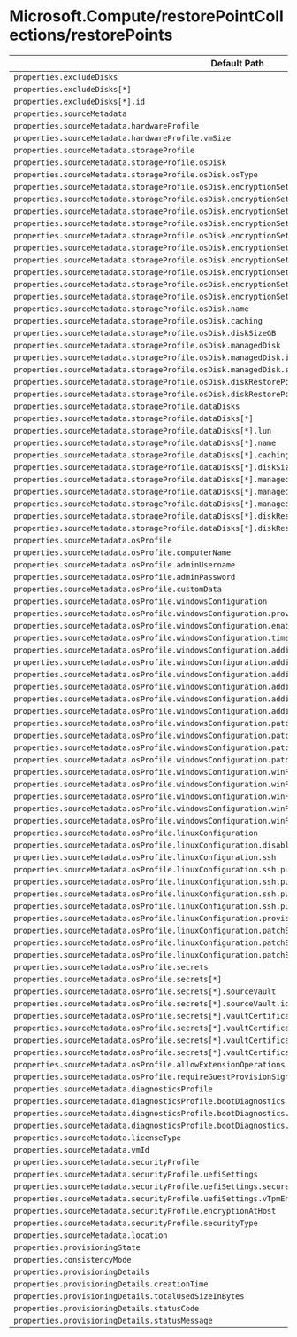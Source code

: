 # Microsoft.Compute/restorePointCollections/restorePoints

| Default Path | Alias |
|---|---|
| `properties.excludeDisks` | `Microsoft.Compute/restorePointCollections/restorePoints/excludeDisks` |
| `properties.excludeDisks[*]` | `Microsoft.Compute/restorePointCollections/restorePoints/excludeDisks[*]` |
| `properties.excludeDisks[*].id` | `Microsoft.Compute/restorePointCollections/restorePoints/excludeDisks[*].id` |
| `properties.sourceMetadata` | `Microsoft.Compute/restorePointCollections/restorePoints/sourceMetadata` |
| `properties.sourceMetadata.hardwareProfile` | `Microsoft.Compute/restorePointCollections/restorePoints/sourceMetadata.hardwareProfile` |
| `properties.sourceMetadata.hardwareProfile.vmSize` | `Microsoft.Compute/restorePointCollections/restorePoints/sourceMetadata.hardwareProfile.vmSize` |
| `properties.sourceMetadata.storageProfile` | `Microsoft.Compute/restorePointCollections/restorePoints/sourceMetadata.storageProfile` |
| `properties.sourceMetadata.storageProfile.osDisk` | `Microsoft.Compute/restorePointCollections/restorePoints/sourceMetadata.storageProfile.osDisk` |
| `properties.sourceMetadata.storageProfile.osDisk.osType` | `Microsoft.Compute/restorePointCollections/restorePoints/sourceMetadata.storageProfile.osDisk.osType` |
| `properties.sourceMetadata.storageProfile.osDisk.encryptionSettings` | `Microsoft.Compute/restorePointCollections/restorePoints/sourceMetadata.storageProfile.osDisk.encryptionSettings` |
| `properties.sourceMetadata.storageProfile.osDisk.encryptionSettings.diskEncryptionKey` | `Microsoft.Compute/restorePointCollections/restorePoints/sourceMetadata.storageProfile.osDisk.encryptionSettings.diskEncryptionKey` |
| `properties.sourceMetadata.storageProfile.osDisk.encryptionSettings.diskEncryptionKey.secretUrl` | `Microsoft.Compute/restorePointCollections/restorePoints/sourceMetadata.storageProfile.osDisk.encryptionSettings.diskEncryptionKey.secretUrl` |
| `properties.sourceMetadata.storageProfile.osDisk.encryptionSettings.diskEncryptionKey.sourceVault` | `Microsoft.Compute/restorePointCollections/restorePoints/sourceMetadata.storageProfile.osDisk.encryptionSettings.diskEncryptionKey.sourceVault` |
| `properties.sourceMetadata.storageProfile.osDisk.encryptionSettings.diskEncryptionKey.sourceVault.id` | `Microsoft.Compute/restorePointCollections/restorePoints/sourceMetadata.storageProfile.osDisk.encryptionSettings.diskEncryptionKey.sourceVault.id` |
| `properties.sourceMetadata.storageProfile.osDisk.encryptionSettings.keyEncryptionKey` | `Microsoft.Compute/restorePointCollections/restorePoints/sourceMetadata.storageProfile.osDisk.encryptionSettings.keyEncryptionKey` |
| `properties.sourceMetadata.storageProfile.osDisk.encryptionSettings.keyEncryptionKey.keyUrl` | `Microsoft.Compute/restorePointCollections/restorePoints/sourceMetadata.storageProfile.osDisk.encryptionSettings.keyEncryptionKey.keyUrl` |
| `properties.sourceMetadata.storageProfile.osDisk.encryptionSettings.keyEncryptionKey.sourceVault` | `Microsoft.Compute/restorePointCollections/restorePoints/sourceMetadata.storageProfile.osDisk.encryptionSettings.keyEncryptionKey.sourceVault` |
| `properties.sourceMetadata.storageProfile.osDisk.encryptionSettings.keyEncryptionKey.sourceVault.id` | `Microsoft.Compute/restorePointCollections/restorePoints/sourceMetadata.storageProfile.osDisk.encryptionSettings.keyEncryptionKey.sourceVault.id` |
| `properties.sourceMetadata.storageProfile.osDisk.encryptionSettings.enabled` | `Microsoft.Compute/restorePointCollections/restorePoints/sourceMetadata.storageProfile.osDisk.encryptionSettings.enabled` |
| `properties.sourceMetadata.storageProfile.osDisk.name` | `Microsoft.Compute/restorePointCollections/restorePoints/sourceMetadata.storageProfile.osDisk.name` |
| `properties.sourceMetadata.storageProfile.osDisk.caching` | `Microsoft.Compute/restorePointCollections/restorePoints/sourceMetadata.storageProfile.osDisk.caching` |
| `properties.sourceMetadata.storageProfile.osDisk.diskSizeGB` | `Microsoft.Compute/restorePointCollections/restorePoints/sourceMetadata.storageProfile.osDisk.diskSizeGB` |
| `properties.sourceMetadata.storageProfile.osDisk.managedDisk` | `Microsoft.Compute/restorePointCollections/restorePoints/sourceMetadata.storageProfile.osDisk.managedDisk` |
| `properties.sourceMetadata.storageProfile.osDisk.managedDisk.id` | `Microsoft.Compute/restorePointCollections/restorePoints/sourceMetadata.storageProfile.osDisk.managedDisk.id` |
| `properties.sourceMetadata.storageProfile.osDisk.managedDisk.storageAccountType` | `Microsoft.Compute/restorePointCollections/restorePoints/sourceMetadata.storageProfile.osDisk.managedDisk.storageAccountType` |
| `properties.sourceMetadata.storageProfile.osDisk.diskRestorePoint` | `Microsoft.Compute/restorePointCollections/restorePoints/sourceMetadata.storageProfile.osDisk.diskRestorePoint` |
| `properties.sourceMetadata.storageProfile.osDisk.diskRestorePoint.id` | `Microsoft.Compute/restorePointCollections/restorePoints/sourceMetadata.storageProfile.osDisk.diskRestorePoint.id` |
| `properties.sourceMetadata.storageProfile.dataDisks` | `Microsoft.Compute/restorePointCollections/restorePoints/sourceMetadata.storageProfile.dataDisks` |
| `properties.sourceMetadata.storageProfile.dataDisks[*]` | `Microsoft.Compute/restorePointCollections/restorePoints/sourceMetadata.storageProfile.dataDisks[*]` |
| `properties.sourceMetadata.storageProfile.dataDisks[*].lun` | `Microsoft.Compute/restorePointCollections/restorePoints/sourceMetadata.storageProfile.dataDisks[*].lun` |
| `properties.sourceMetadata.storageProfile.dataDisks[*].name` | `Microsoft.Compute/restorePointCollections/restorePoints/sourceMetadata.storageProfile.dataDisks[*].name` |
| `properties.sourceMetadata.storageProfile.dataDisks[*].caching` | `Microsoft.Compute/restorePointCollections/restorePoints/sourceMetadata.storageProfile.dataDisks[*].caching` |
| `properties.sourceMetadata.storageProfile.dataDisks[*].diskSizeGB` | `Microsoft.Compute/restorePointCollections/restorePoints/sourceMetadata.storageProfile.dataDisks[*].diskSizeGB` |
| `properties.sourceMetadata.storageProfile.dataDisks[*].managedDisk` | `Microsoft.Compute/restorePointCollections/restorePoints/sourceMetadata.storageProfile.dataDisks[*].managedDisk` |
| `properties.sourceMetadata.storageProfile.dataDisks[*].managedDisk.id` | `Microsoft.Compute/restorePointCollections/restorePoints/sourceMetadata.storageProfile.dataDisks[*].managedDisk.id` |
| `properties.sourceMetadata.storageProfile.dataDisks[*].managedDisk.storageAccountType` | `Microsoft.Compute/restorePointCollections/restorePoints/sourceMetadata.storageProfile.dataDisks[*].managedDisk.storageAccountType` |
| `properties.sourceMetadata.storageProfile.dataDisks[*].diskRestorePoint` | `Microsoft.Compute/restorePointCollections/restorePoints/sourceMetadata.storageProfile.dataDisks[*].diskRestorePoint` |
| `properties.sourceMetadata.storageProfile.dataDisks[*].diskRestorePoint.id` | `Microsoft.Compute/restorePointCollections/restorePoints/sourceMetadata.storageProfile.dataDisks[*].diskRestorePoint.id` |
| `properties.sourceMetadata.osProfile` | `Microsoft.Compute/restorePointCollections/restorePoints/sourceMetadata.osProfile` |
| `properties.sourceMetadata.osProfile.computerName` | `Microsoft.Compute/restorePointCollections/restorePoints/sourceMetadata.osProfile.computerName` |
| `properties.sourceMetadata.osProfile.adminUsername` | `Microsoft.Compute/restorePointCollections/restorePoints/sourceMetadata.osProfile.adminUsername` |
| `properties.sourceMetadata.osProfile.adminPassword` | `Microsoft.Compute/restorePointCollections/restorePoints/sourceMetadata.osProfile.adminPassword` |
| `properties.sourceMetadata.osProfile.customData` | `Microsoft.Compute/restorePointCollections/restorePoints/sourceMetadata.osProfile.customData` |
| `properties.sourceMetadata.osProfile.windowsConfiguration` | `Microsoft.Compute/restorePointCollections/restorePoints/sourceMetadata.osProfile.windowsConfiguration` |
| `properties.sourceMetadata.osProfile.windowsConfiguration.provisionVMAgent` | `Microsoft.Compute/restorePointCollections/restorePoints/sourceMetadata.osProfile.windowsConfiguration.provisionVMAgent` |
| `properties.sourceMetadata.osProfile.windowsConfiguration.enableAutomaticUpdates` | `Microsoft.Compute/restorePointCollections/restorePoints/sourceMetadata.osProfile.windowsConfiguration.enableAutomaticUpdates` |
| `properties.sourceMetadata.osProfile.windowsConfiguration.timeZone` | `Microsoft.Compute/restorePointCollections/restorePoints/sourceMetadata.osProfile.windowsConfiguration.timeZone` |
| `properties.sourceMetadata.osProfile.windowsConfiguration.additionalUnattendContent` | `Microsoft.Compute/restorePointCollections/restorePoints/sourceMetadata.osProfile.windowsConfiguration.additionalUnattendContent` |
| `properties.sourceMetadata.osProfile.windowsConfiguration.additionalUnattendContent[*]` | `Microsoft.Compute/restorePointCollections/restorePoints/sourceMetadata.osProfile.windowsConfiguration.additionalUnattendContent[*]` |
| `properties.sourceMetadata.osProfile.windowsConfiguration.additionalUnattendContent[*].passName` | `Microsoft.Compute/restorePointCollections/restorePoints/sourceMetadata.osProfile.windowsConfiguration.additionalUnattendContent[*].passName` |
| `properties.sourceMetadata.osProfile.windowsConfiguration.additionalUnattendContent[*].componentName` | `Microsoft.Compute/restorePointCollections/restorePoints/sourceMetadata.osProfile.windowsConfiguration.additionalUnattendContent[*].componentName` |
| `properties.sourceMetadata.osProfile.windowsConfiguration.additionalUnattendContent[*].settingName` | `Microsoft.Compute/restorePointCollections/restorePoints/sourceMetadata.osProfile.windowsConfiguration.additionalUnattendContent[*].settingName` |
| `properties.sourceMetadata.osProfile.windowsConfiguration.additionalUnattendContent[*].content` | `Microsoft.Compute/restorePointCollections/restorePoints/sourceMetadata.osProfile.windowsConfiguration.additionalUnattendContent[*].content` |
| `properties.sourceMetadata.osProfile.windowsConfiguration.patchSettings` | `Microsoft.Compute/restorePointCollections/restorePoints/sourceMetadata.osProfile.windowsConfiguration.patchSettings` |
| `properties.sourceMetadata.osProfile.windowsConfiguration.patchSettings.patchMode` | `Microsoft.Compute/restorePointCollections/restorePoints/sourceMetadata.osProfile.windowsConfiguration.patchSettings.patchMode` |
| `properties.sourceMetadata.osProfile.windowsConfiguration.patchSettings.enableHotpatching` | `Microsoft.Compute/restorePointCollections/restorePoints/sourceMetadata.osProfile.windowsConfiguration.patchSettings.enableHotpatching` |
| `properties.sourceMetadata.osProfile.windowsConfiguration.patchSettings.assessmentMode` | `Microsoft.Compute/restorePointCollections/restorePoints/sourceMetadata.osProfile.windowsConfiguration.patchSettings.assessmentMode` |
| `properties.sourceMetadata.osProfile.windowsConfiguration.winRM` | `Microsoft.Compute/restorePointCollections/restorePoints/sourceMetadata.osProfile.windowsConfiguration.winRM` |
| `properties.sourceMetadata.osProfile.windowsConfiguration.winRM.listeners` | `Microsoft.Compute/restorePointCollections/restorePoints/sourceMetadata.osProfile.windowsConfiguration.winRM.listeners` |
| `properties.sourceMetadata.osProfile.windowsConfiguration.winRM.listeners[*]` | `Microsoft.Compute/restorePointCollections/restorePoints/sourceMetadata.osProfile.windowsConfiguration.winRM.listeners[*]` |
| `properties.sourceMetadata.osProfile.windowsConfiguration.winRM.listeners[*].protocol` | `Microsoft.Compute/restorePointCollections/restorePoints/sourceMetadata.osProfile.windowsConfiguration.winRM.listeners[*].protocol` |
| `properties.sourceMetadata.osProfile.windowsConfiguration.winRM.listeners[*].certificateUrl` | `Microsoft.Compute/restorePointCollections/restorePoints/sourceMetadata.osProfile.windowsConfiguration.winRM.listeners[*].certificateUrl` |
| `properties.sourceMetadata.osProfile.linuxConfiguration` | `Microsoft.Compute/restorePointCollections/restorePoints/sourceMetadata.osProfile.linuxConfiguration` |
| `properties.sourceMetadata.osProfile.linuxConfiguration.disablePasswordAuthentication` | `Microsoft.Compute/restorePointCollections/restorePoints/sourceMetadata.osProfile.linuxConfiguration.disablePasswordAuthentication` |
| `properties.sourceMetadata.osProfile.linuxConfiguration.ssh` | `Microsoft.Compute/restorePointCollections/restorePoints/sourceMetadata.osProfile.linuxConfiguration.ssh` |
| `properties.sourceMetadata.osProfile.linuxConfiguration.ssh.publicKeys` | `Microsoft.Compute/restorePointCollections/restorePoints/sourceMetadata.osProfile.linuxConfiguration.ssh.publicKeys` |
| `properties.sourceMetadata.osProfile.linuxConfiguration.ssh.publicKeys[*]` | `Microsoft.Compute/restorePointCollections/restorePoints/sourceMetadata.osProfile.linuxConfiguration.ssh.publicKeys[*]` |
| `properties.sourceMetadata.osProfile.linuxConfiguration.ssh.publicKeys[*].path` | `Microsoft.Compute/restorePointCollections/restorePoints/sourceMetadata.osProfile.linuxConfiguration.ssh.publicKeys[*].path` |
| `properties.sourceMetadata.osProfile.linuxConfiguration.ssh.publicKeys[*].keyData` | `Microsoft.Compute/restorePointCollections/restorePoints/sourceMetadata.osProfile.linuxConfiguration.ssh.publicKeys[*].keyData` |
| `properties.sourceMetadata.osProfile.linuxConfiguration.provisionVMAgent` | `Microsoft.Compute/restorePointCollections/restorePoints/sourceMetadata.osProfile.linuxConfiguration.provisionVMAgent` |
| `properties.sourceMetadata.osProfile.linuxConfiguration.patchSettings` | `Microsoft.Compute/restorePointCollections/restorePoints/sourceMetadata.osProfile.linuxConfiguration.patchSettings` |
| `properties.sourceMetadata.osProfile.linuxConfiguration.patchSettings.patchMode` | `Microsoft.Compute/restorePointCollections/restorePoints/sourceMetadata.osProfile.linuxConfiguration.patchSettings.patchMode` |
| `properties.sourceMetadata.osProfile.linuxConfiguration.patchSettings.assessmentMode` | `Microsoft.Compute/restorePointCollections/restorePoints/sourceMetadata.osProfile.linuxConfiguration.patchSettings.assessmentMode` |
| `properties.sourceMetadata.osProfile.secrets` | `Microsoft.Compute/restorePointCollections/restorePoints/sourceMetadata.osProfile.secrets` |
| `properties.sourceMetadata.osProfile.secrets[*]` | `Microsoft.Compute/restorePointCollections/restorePoints/sourceMetadata.osProfile.secrets[*]` |
| `properties.sourceMetadata.osProfile.secrets[*].sourceVault` | `Microsoft.Compute/restorePointCollections/restorePoints/sourceMetadata.osProfile.secrets[*].sourceVault` |
| `properties.sourceMetadata.osProfile.secrets[*].sourceVault.id` | `Microsoft.Compute/restorePointCollections/restorePoints/sourceMetadata.osProfile.secrets[*].sourceVault.id` |
| `properties.sourceMetadata.osProfile.secrets[*].vaultCertificates` | `Microsoft.Compute/restorePointCollections/restorePoints/sourceMetadata.osProfile.secrets[*].vaultCertificates` |
| `properties.sourceMetadata.osProfile.secrets[*].vaultCertificates[*]` | `Microsoft.Compute/restorePointCollections/restorePoints/sourceMetadata.osProfile.secrets[*].vaultCertificates[*]` |
| `properties.sourceMetadata.osProfile.secrets[*].vaultCertificates[*].certificateUrl` | `Microsoft.Compute/restorePointCollections/restorePoints/sourceMetadata.osProfile.secrets[*].vaultCertificates[*].certificateUrl` |
| `properties.sourceMetadata.osProfile.secrets[*].vaultCertificates[*].certificateStore` | `Microsoft.Compute/restorePointCollections/restorePoints/sourceMetadata.osProfile.secrets[*].vaultCertificates[*].certificateStore` |
| `properties.sourceMetadata.osProfile.allowExtensionOperations` | `Microsoft.Compute/restorePointCollections/restorePoints/sourceMetadata.osProfile.allowExtensionOperations` |
| `properties.sourceMetadata.osProfile.requireGuestProvisionSignal` | `Microsoft.Compute/restorePointCollections/restorePoints/sourceMetadata.osProfile.requireGuestProvisionSignal` |
| `properties.sourceMetadata.diagnosticsProfile` | `Microsoft.Compute/restorePointCollections/restorePoints/sourceMetadata.diagnosticsProfile` |
| `properties.sourceMetadata.diagnosticsProfile.bootDiagnostics` | `Microsoft.Compute/restorePointCollections/restorePoints/sourceMetadata.diagnosticsProfile.bootDiagnostics` |
| `properties.sourceMetadata.diagnosticsProfile.bootDiagnostics.enabled` | `Microsoft.Compute/restorePointCollections/restorePoints/sourceMetadata.diagnosticsProfile.bootDiagnostics.enabled` |
| `properties.sourceMetadata.diagnosticsProfile.bootDiagnostics.storageUri` | `Microsoft.Compute/restorePointCollections/restorePoints/sourceMetadata.diagnosticsProfile.bootDiagnostics.storageUri` |
| `properties.sourceMetadata.licenseType` | `Microsoft.Compute/restorePointCollections/restorePoints/sourceMetadata.licenseType` |
| `properties.sourceMetadata.vmId` | `Microsoft.Compute/restorePointCollections/restorePoints/sourceMetadata.vmId` |
| `properties.sourceMetadata.securityProfile` | `Microsoft.Compute/restorePointCollections/restorePoints/sourceMetadata.securityProfile` |
| `properties.sourceMetadata.securityProfile.uefiSettings` | `Microsoft.Compute/restorePointCollections/restorePoints/sourceMetadata.securityProfile.uefiSettings` |
| `properties.sourceMetadata.securityProfile.uefiSettings.secureBootEnabled` | `Microsoft.Compute/restorePointCollections/restorePoints/sourceMetadata.securityProfile.uefiSettings.secureBootEnabled` |
| `properties.sourceMetadata.securityProfile.uefiSettings.vTpmEnabled` | `Microsoft.Compute/restorePointCollections/restorePoints/sourceMetadata.securityProfile.uefiSettings.vTpmEnabled` |
| `properties.sourceMetadata.securityProfile.encryptionAtHost` | `Microsoft.Compute/restorePointCollections/restorePoints/sourceMetadata.securityProfile.encryptionAtHost` |
| `properties.sourceMetadata.securityProfile.securityType` | `Microsoft.Compute/restorePointCollections/restorePoints/sourceMetadata.securityProfile.securityType` |
| `properties.sourceMetadata.location` | `Microsoft.Compute/restorePointCollections/restorePoints/sourceMetadata.location` |
| `properties.provisioningState` | `Microsoft.Compute/restorePointCollections/restorePoints/provisioningState` |
| `properties.consistencyMode` | `Microsoft.Compute/restorePointCollections/restorePoints/consistencyMode` |
| `properties.provisioningDetails` | `Microsoft.Compute/restorePointCollections/restorePoints/provisioningDetails` |
| `properties.provisioningDetails.creationTime` | `Microsoft.Compute/restorePointCollections/restorePoints/provisioningDetails.creationTime` |
| `properties.provisioningDetails.totalUsedSizeInBytes` | `Microsoft.Compute/restorePointCollections/restorePoints/provisioningDetails.totalUsedSizeInBytes` |
| `properties.provisioningDetails.statusCode` | `Microsoft.Compute/restorePointCollections/restorePoints/provisioningDetails.statusCode` |
| `properties.provisioningDetails.statusMessage` | `Microsoft.Compute/restorePointCollections/restorePoints/provisioningDetails.statusMessage` |

